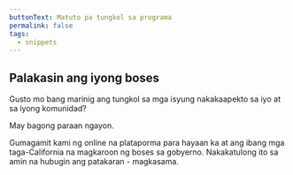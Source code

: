 ```yaml
---
buttonText: Matuto pa tungkol sa programa
permalink: false
tags:
  - snippets
--- 
```

## Palakasin ang iyong boses

Gusto mo bang marinig ang tungkol sa mga isyung nakakaapekto sa iyo at sa iyong komunidad?

May bagong paraan ngayon.

Gumagamit kami ng online na plataporma para hayaan ka at ang ibang mga taga-California na magkaroon ng boses sa gobyerno. Nakakatulong ito sa amin na hubugin ang patakaran - magkasama.